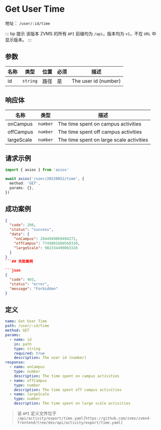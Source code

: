 # Get User Time<Badge type="info" text="GET" />

地址： `/user/:id/time`

::: tip 提示
该版本 ZVMS 的所有 `API` 前缀均为 `/api`，版本均为 `v1`，不在 `URL` 中显示版本。
:::

## 参数

| 名称 | 类型     | 位置 | 必须 | 描述                 |
| ---- | -------- | ---- | ---- | -------------------- |
| id   | `string` | 路径 | 是   | The user id (number) |

## 响应体

| 名称       | 类型     | 描述                                     |
| ---------- | -------- | ---------------------------------------- |
| onCampus   | `number` | The time spent on campus activities      |
| offCampus  | `number` | The time spent off campus activities     |
| largeScale | `number` | The time spent on large scale activities |

## 请求示例

```typescript
import { axios } from 'axios'

await axios('/user/20220852/time', {
  method: 'GET',
  params: {},
})
```

## 成功案例

````json
{
  "code": 200,
  "status": "success",
  "data": {
    "onCampus": 2844949869494272,
    "offCampus": 7749801680568320,
    "largeScale": 902334490083328
  }
}
```## 失败案例

```json
{
  "code": 403,
  "status": "error",
  "message": "Forbidden"
}
````

## 定义

```yaml
name: Get User Time
path: /user/:id/time
method: GET
params:
  - name: id
    in: path
    type: string
    required: true
    description: The user id (number)
response:
  - name: onCampus
    type: number
    description: The time spent on campus activities
  - name: offCampus
    type: number
    description: The time spent off campus activities
  - name: largeScale
    type: number
    description: The time spent on large scale activities
```

> 该 `API` 定义文件位于 `/api/activity/export/time.yaml[https://github.com/zvms/zvms4-frontend/tree/dev/api/activity/export/time.yaml]`
